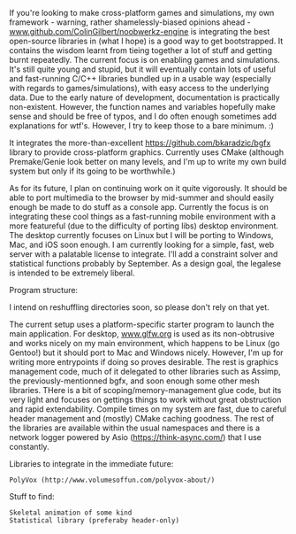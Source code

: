 If you're looking to make cross-platform games and simulations, my own framework - warning, rather shamelessly-biased opinions ahead - www.github.com/ColinGilbert/noobwerkz-engine is integrating the best open-source libraries in (what I hope) is a good way to get bootstrapped. It contains the wisdom learnt from tieing together a lot of stuff and getting burnt repeatedly. The current focus is on enabling games and simulations. It's still quite young and stupid, but it will eventually contain lots of useful and fast-running C/C++ libraries bundled up in a usable way (especially with regards to games/simulations), with easy access to the underlying data. Due to the early nature of development, documentation is practically non-existent. However, the function names and variables hopefully make sense and should be free of typos, and I do often enough sometimes add explanations for wtf's. However, I try to keep those to a bare minimum. :)

It integrates the more-than-excellent https://github.com/bkaradzic/bgfx library to provide cross-platform graphics. Currently uses CMake (although Premake/Genie look better on many levels, and I'm up to write my own build system but only if its going to be worthwhile.)

As for its future, I plan on continuing work on it quite vigorously. It should be able to port multimedia to the browser by mid-summer and should easily enough be made to do stuff as a console app. Currently the focus is on integrating these cool things as a fast-running mobile environment with a more featureful (due to the difficulty of porting libs) desktop environment. The desktop currently focuses on Linux but I will be porting to Windows, Mac, and iOS soon enough. I am currently looking for a simple, fast, web server with a palatable license to integrate. I'll add a constraint solver and statistical functions probably by September. As a design goal, the legalese is intended to be extremely liberal.

Program structure:

I intend on reshuffling directories soon, so please don't rely on that yet.

The current setup uses a platform-specific starter program to launch the main application. For desktop, www.glfw.org is used as its non-obtrusive and works nicely on my main environment, which happens to be Linux (go Gentoo!) but it should port to Mac and Windows nicely. However, I'm up for writing more entrypoints if doing so proves desirable. The rest is graphics management code, much of it delegated to other libraries such as Assimp, the previously-mentionned bgfx, and soon enough some other mesh libraries. THere is a bit of scoping/memory-management glue code, but its very light and focuses on gettings things to work without great obstruction and rapid extendability. Compile times on my system are fast, due to careful header management and (mostly) CMake caching goodness. The rest of the libraries are available within the usual namespaces and there is a network logger powered by Asio (https://think-async.com/) that I use constantly.

Libraries to integrate in the immediate future:
```
PolyVox (http://www.volumesoffun.com/polyvox-about/)
```

Stuff to find:
```
Skeletal animation of some kind
Statistical library (preferaby header-only)
```
